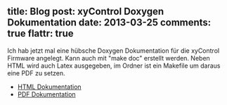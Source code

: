 title: Blog
post: xyControl Doxygen Dokumentation
date: 2013-03-25
comments: true
flattr: true
---

Ich hab jetzt mal eine hübsche Doxygen Dokumentation für die xyControl Firmware angelegt. Kann auch mit "make doc" erstellt werden. Neben HTML wird auch Latex ausgegeben, im Ordner ist ein Makefile um daraus eine PDF zu setzen.

 * [HTML Dokumentation][1]
 * [PDF Dokumentation][2]

 [1]: http://www.xythobuz.de/xycontrol/index.html
 [2]: http://www.xythobuz.de/xycontrol.pdf

